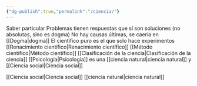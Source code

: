 ```yaml
---
{"dg-publish":true,"permalink":"/ciencia/"}
---
```


Saber particular
Problemas tienen respuestas que sí son soluciones (no absolutas, sino es dogma)
No hay causas últimas, se caería en [[Dogma\|dogma]]
El científico puro es el que solo hace experimentos
[[Renacimiento científico\|Renacimiento científico]]
[[Método científico\|Método científico]]
[[Clasificación de la ciencia\|Clasificación de la ciencia]]
[[Psicología\|Psicología]] es una [[ciencia natural\|ciencia natural]] y [[Ciencia social\|Ciencia social]]

[[Ciencia social\|Ciencia social]]
[[ciencia natural\|ciencia natural]]
